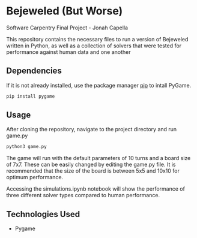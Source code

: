 # Bejeweled (But Worse)
Software Carpentry Final Project - Jonah Capella

This repository contains the necessary files to run a version of Bejeweled written in Python, as well as a collection of solvers that were tested for performance against human data and one another

## Dependencies

If it is not already installed, use the package manager [pip](https://pip.pypa.io/en/stable/) to intall PyGame.

```bash
pip install pygame
```

## Usage

After cloning the repository, navigate to the project directory and run game.py
```bash
python3 game.py
```
The game will run with the default parameters of 10 turns and a board size of 7x7. These can be easily changed by editing the game.py file. It is recommended that the size of the board is between 5x5 and 10x10 for optimum performance.

Accessing the simulations.ipynb notebook will show the performance of three different solver types compared to human performance.

## Technologies Used
- Pygame
